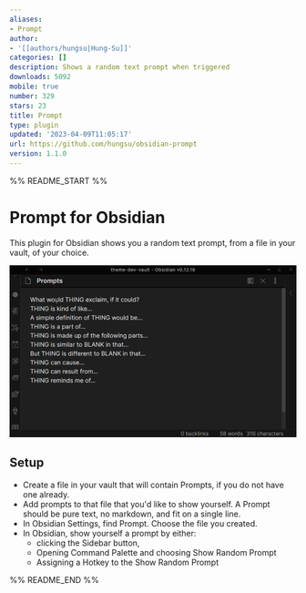 ```yaml
---
aliases:
- Prompt
author:
- '[[authors/hungsu|Hung-Su]]'
categories: []
description: Shows a random text prompt when triggered
downloads: 5092
mobile: true
number: 329
stars: 23
title: Prompt
type: plugin
updated: '2023-04-09T11:05:17'
url: https://github.com/hungsu/obsidian-prompt
version: 1.1.0
---
```


%% README_START %%

# Prompt for Obsidian

This plugin for Obsidian shows you a random text prompt, from a file in your vault, of your choice.

![prompt in use with mouse](https://raw.githubusercontent.com/hungsu/obsidian-prompt/master/screencast.gif)

## Setup

- Create a file in your vault that will contain Prompts, if you do not have one already.
- Add prompts to that file that you'd like to show yourself. A Prompt should be pure text, no markdown, and fit on a single line.
- In Obsidian Settings, find Prompt. Choose the file you created.
- In Obsidian, show yourself a prompt by either:
  - clicking the Sidebar button,
  - Opening Command Palette and choosing Show Random Prompt
  - Assigning a Hotkey to the Show Random Prompt


%% README_END %%